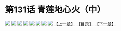 # 第131话 青莲地心火（中）
![](https://mhpic.xiaomingtaiji.net/comic/D/斗破苍穹拆分版/131话/1.jpg-zymk.middle.webp)
![](https://mhpic.xiaomingtaiji.net/comic/D/斗破苍穹拆分版/131话/2.jpg-zymk.middle.webp)
![](https://mhpic.xiaomingtaiji.net/comic/D/斗破苍穹拆分版/131话/3.jpg-zymk.middle.webp)
![](https://mhpic.xiaomingtaiji.net/comic/D/斗破苍穹拆分版/131话/4.jpg-zymk.middle.webp)
![](https://mhpic.xiaomingtaiji.net/comic/D/斗破苍穹拆分版/131话/5.jpg-zymk.middle.webp)
![](https://mhpic.xiaomingtaiji.net/comic/D/斗破苍穹拆分版/131话/6.jpg-zymk.middle.webp)
![](https://mhpic.xiaomingtaiji.net/comic/D/斗破苍穹拆分版/131话/7.jpg-zymk.middle.webp)
![](https://mhpic.xiaomingtaiji.net/comic/D/斗破苍穹拆分版/131话/8.jpg-zymk.middle.webp)
[【上一章】](./130.md)
[【目录】](./README.md)
[【下一章】](./132.md)
